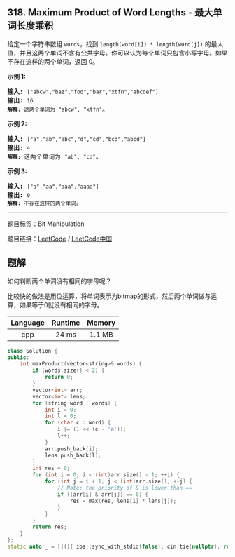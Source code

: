 ## 318. Maximum Product of Word Lengths - 最大单词长度乘积

<!--If you want to use the English description, use `question.content` instead-->

<p>给定一个字符串数组&nbsp;<code>words</code>，找到&nbsp;<code>length(word[i]) * length(word[j])</code>&nbsp;的最大值，并且这两个单词不含有公共字母。你可以认为每个单词只包含小写字母。如果不存在这样的两个单词，返回 0。</p>

<p><strong>示例&nbsp;1:</strong></p>

<pre><strong>输入:</strong> <code>[&quot;abcw&quot;,&quot;baz&quot;,&quot;foo&quot;,&quot;bar&quot;,&quot;xtfn&quot;,&quot;abcdef&quot;]</code>
<strong>输出: </strong><code>16 
<strong>解释:</strong> 这两个单词为<strong> </strong></code><code>&quot;abcw&quot;, &quot;xtfn&quot;</code>。</pre>

<p><strong>示例 2:</strong></p>

<pre><strong>输入:</strong> <code>[&quot;a&quot;,&quot;ab&quot;,&quot;abc&quot;,&quot;d&quot;,&quot;cd&quot;,&quot;bcd&quot;,&quot;abcd&quot;]</code>
<strong>输出: </strong><code>4 
<strong>解释: </strong></code>这两个单词为 <code>&quot;ab&quot;, &quot;cd&quot;</code>。</pre>

<p><strong>示例 3:</strong></p>

<pre><strong>输入:</strong> <code>[&quot;a&quot;,&quot;aa&quot;,&quot;aaa&quot;,&quot;aaaa&quot;]</code>
<strong>输出: </strong><code>0 
<strong>解释: </strong>不存在这样的两个单词。</code></pre>



-----

题目标签：Bit Manipulation

题目链接：[LeetCode](https://leetcode.com/problems/maximum-product-of-word-lengths/description/)  /  [LeetCode中国](https://leetcode-cn.com/problems/maximum-product-of-word-lengths/description/)

## 题解

如何判断两个单词没有相同的字母呢？

比较快的做法是用位运算，将单词表示为bitmap的形式，然后两个单词做与运算，如果等于0就没有相同的字母。

| Language | Runtime | Memory |
|:---:|:---:|:---:|
| cpp  | 24  ms | 1.1 MB |

```cpp
class Solution {
public:
    int maxProduct(vector<string>& words) {
        if (words.size() < 2) {
            return 0;
        }
        vector<int> arr;
        vector<int> lens;
        for (string word : words) {
            int i = 0;
            int l = 0;
            for (char c : word) {
                i |= (1 << (c - 'a'));
                l++;
            }
            arr.push_back(i);
            lens.push_back(l);
        }
        int res = 0;
        for (int i = 0; i < (int)arr.size() - 1; ++i) {
            for (int j = i + 1; j < (int)arr.size(); ++j) {
                // Note: the priority of & is lower than ==
                if ((arr[i] & arr[j]) == 0) {
                    res = max(res, lens[i] * lens[j]);
                }
            }
        }
        return res;
    }
};
static auto _ = [](){ ios::sync_with_stdio(false); cin.tie(nullptr); return 0; }();
```
